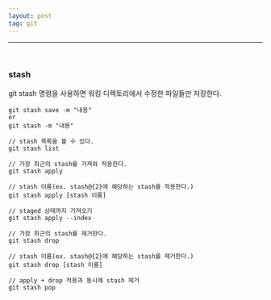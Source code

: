 ```yaml
---
layout: post
tag: git
---
```

***
<br>

### stash

git stash 명령을 사용하면 워킹 디렉토리에서 수정한 파일들만 저장한다.

```
git stash save -m "내용"
or
git stash -m "내용"
```

```
// stash 목록을 볼 수 있다.
git stash list
```

```
// 가장 최근의 stash를 가져와 적용한다.
git stash apply 

// stash 이름(ex. stash@{2}에 해당하는 stash를 적용한다.)
git stash apply [stash 이름]

// staged 상태까지 가져오기
git stash apply --index
```

```
// 가장 최근의 stash를 제거한다.
git stash drop

// stash 이름(ex. stash@{2}에 해당하는 stash를 제거한다.)
git stash drop [stash 이름]
```

```
// apply + drop 적용과 동시에 stash 제거
git stash pop
```